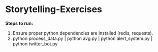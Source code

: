 # Storytelling-Exercises

**Steps to run:**
1. Ensure proper python dependencies are installed (redis, requests).
2. python process_data.py | python avg.py | python alert_system.py | python twitter_bot.py

